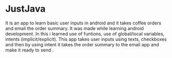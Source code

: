 # JustJava
It is an app to learn basic user inputs in android and it takes coffee orders and email the order summary. It was made while learning android development.
In this i learned use of funtions, use of global/local variables, intents (implicit/explicit).
This app takes user inputs using texts, checkboxes and then by using intent it takes the order summary to the email app and make it ready to send .
